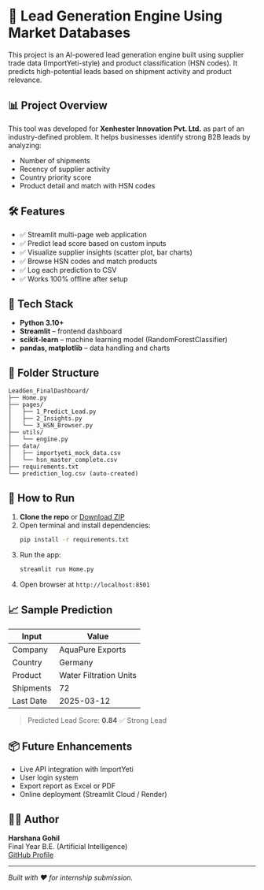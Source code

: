 # 🚀 Lead Generation Engine Using Market Databases

This project is an AI-powered lead generation engine built using supplier trade data (ImportYeti-style) and product classification (HSN codes). It predicts high-potential leads based on shipment activity and product relevance.

## 📊 Project Overview

This tool was developed for **Xenhester Innovation Pvt. Ltd.** as part of an industry-defined problem. It helps businesses identify strong B2B leads by analyzing:
- Number of shipments
- Recency of supplier activity
- Country priority score
- Product detail and match with HSN codes

## 🛠 Features

- ✅ Streamlit multi-page web application
- ✅ Predict lead score based on custom inputs
- ✅ Visualize supplier insights (scatter plot, bar charts)
- ✅ Browse HSN codes and match products
- ✅ Log each prediction to CSV
- ✅ Works 100% offline after setup

## 🧠 Tech Stack

- **Python 3.10+**
- **Streamlit** – frontend dashboard
- **scikit-learn** – machine learning model (RandomForestClassifier)
- **pandas, matplotlib** – data handling and charts

## 📁 Folder Structure

```
LeadGen_FinalDashboard/
├── Home.py
├── pages/
│   ├── 1_Predict_Lead.py
│   ├── 2_Insights.py
│   └── 3_HSN_Browser.py
├── utils/
│   └── engine.py
├── data/
│   ├── importyeti_mock_data.csv
│   └── hsn_master_complete.csv
├── requirements.txt
└── prediction_log.csv (auto-created)
```

## 🚀 How to Run

1. **Clone the repo** or [Download ZIP](https://github.com/Harshana6/lead-generation-engine)
2. Open terminal and install dependencies:
   ```bash
   pip install -r requirements.txt
   ```
3. Run the app:
   ```bash
   streamlit run Home.py
   ```
4. Open browser at `http://localhost:8501`

## 📈 Sample Prediction

| Input | Value |
|-------|-------|
| Company | AquaPure Exports |
| Country | Germany |
| Product | Water Filtration Units |
| Shipments | 72 |
| Last Date | 2025-03-12 |

> Predicted Lead Score: **0.84** ✅ Strong Lead

## 📦 Future Enhancements

- Live API integration with ImportYeti
- User login system
- Export report as Excel or PDF
- Online deployment (Streamlit Cloud / Render)

## 🧑‍💻 Author

**Harshana Gohil**  
Final Year B.E. (Artificial Intelligence)  
[GitHub Profile](https://github.com/Harshana6)

---

*Built with ❤️ for  internship submission.*
